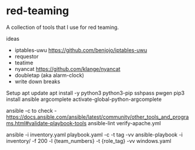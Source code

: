 # red-teaming

A collection of tools that I use for red teaming.

ideas
* iptables-uwu https://github.com/benjojo/iptables-uwu
* requestor
* teatime
* nyancat https://github.com/klange/nyancat
* doubletap (aka alarm-clock)
* write down breaks

Setup
apt update
apt install -y python3 python3-pip sshpass pwgen
pip3 install ansible argcomplete
activate-global-python-argcomplete

ansible -c to check - https://docs.ansible.com/ansible/latest/community/other_tools_and_programs.html#validate-playbook-tools
ansible-lint verify-apache.yml

ansible -i inventory.yaml playbook.yaml -c -t tag -vv
ansible-playbook -i inventory/ -f 200 -l {team_numbers} -t {role_tag} -vv windows.yaml